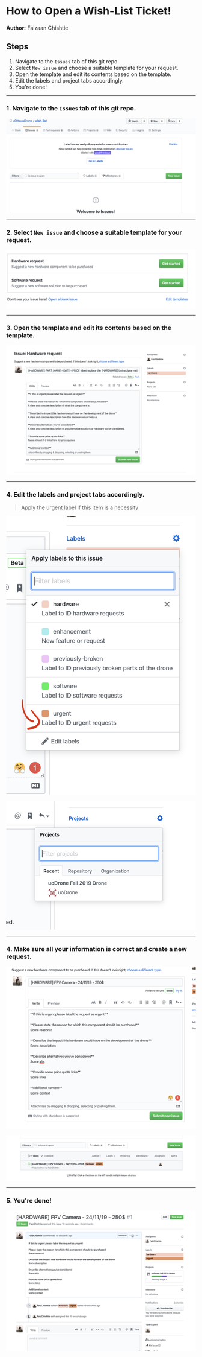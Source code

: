 # How to Open a Wish-List Ticket!

**Author:** Faizaan Chishtie

## Steps

1. Navigate to the `Issues` tab of this git repo.
2. Select `New issue` and choose a suitable template for your request.
3. Open the template and edit its contents based on the template.
4. Edit the labels and project tabs accordingly.
5. You're done!

--------

### 1. Navigate to the `Issues` tab of this git repo. 

![Issue Screen](https://raw.githubusercontent.com/uOttawaDrone/wish-list/master/docs/img/issuescr.png)

--------

### 2. Select `New issue` and choose a suitable template for your request.

![Request Template](https://raw.githubusercontent.com/uOttawaDrone/wish-list/master/docs/img/templates.png)

--------

### 3. Open the template and edit its contents based on the template.

![Blank template](https://raw.githubusercontent.com/uOttawaDrone/wish-list/master/docs/img/blankhwtemplate.png)

--------

### 4. Edit the labels and project tabs accordingly.

> Apply the urgent label if this item is a necessity

![Labels](https://raw.githubusercontent.com/uOttawaDrone/wish-list/master/docs/img/labels.png)

![Projects](https://raw.githubusercontent.com/uOttawaDrone/wish-list/master/docs/img/projects.png)

--------

### 4. Make sure all your information is correct and create a new request.

![Filled template](https://raw.githubusercontent.com/uOttawaDrone/wish-list/master/docs/img/filledtemplate.png)

![New request](https://raw.githubusercontent.com/uOttawaDrone/wish-list/master/docs/img/newrequest.png)

--------

### 5. You're done!

![Opened request](https://raw.githubusercontent.com/uOttawaDrone/wish-list/master/docs/img/openedrequest.png)
